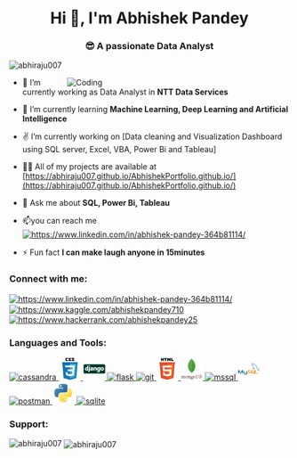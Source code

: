 <h1 align="center">Hi 👋, I'm Abhishek Pandey</h1>
<h3 align="center">😎 A passionate Data Analyst</h3>

<p align="left"> <img src="https://komarev.com/ghpvc/?username=abhiraju007&label=Profile%20views&color=0e75b6&style=flat" alt="abhiraju007" /> </p>


<img align="right" alt="Coding" width="400" src="https://media.giphy.com/media/3o7qE1YN7aBOFPRw8E/giphy.gif">

- 🔭 I’m currently working as Data Analyst in **NTT Data Services**

- 🌱 I’m currently learning **Machine Learning, Deep Learning and Artificial Intelligence**

-  ✌ I’m currently working on [Data cleaning and Visualization Dashboard using SQL server, Excel, VBA, Power Bi and Tableau]

- 👨‍💻 All of my projects are available at [https://abhiraju007.github.io/AbhishekPortfolio.github.io/](https://abhiraju007.github.io/AbhishekPortfolio.github.io/)

- 💬 Ask me about **SQL, Power Bi, Tableau**

- 📫you can reach me   <a href="https://linkedin.com/in/https://www.linkedin.com/in/abhishek-pandey-364b81114/" target="blank"><img align="center" src="https://raw.githubusercontent.com/rahuldkjain/github-profile-readme-generator/master/src/images/icons/Social/linked-in-alt.svg" alt="https://www.linkedin.com/in/abhishek-pandey-364b81114/" height="30" width="40" /></a>

- ⚡ Fun fact **I can make laugh anyone in 15minutes**

<h3 align="left">Connect with me:</h3>
<p align="left">
<a href="https://linkedin.com/in/https://www.linkedin.com/in/abhishek-pandey-364b81114/" target="blank"><img align="center" src="https://raw.githubusercontent.com/rahuldkjain/github-profile-readme-generator/master/src/images/icons/Social/linked-in-alt.svg" alt="https://www.linkedin.com/in/abhishek-pandey-364b81114/" height="30" width="40" /></a>
<a href="https://kaggle.com/https://www.kaggle.com/abhishekpandey710" target="blank"><img align="center" src="https://raw.githubusercontent.com/rahuldkjain/github-profile-readme-generator/master/src/images/icons/Social/kaggle.svg" alt="https://www.kaggle.com/abhishekpandey710" height="30" width="40" /></a>
<a href="https://www.hackerrank.com/https://www.hackerrank.com/abhishekpandey25" target="blank"><img align="center" src="https://raw.githubusercontent.com/rahuldkjain/github-profile-readme-generator/master/src/images/icons/Social/hackerrank.svg" alt="https://www.hackerrank.com/abhishekpandey25" height="30" width="40" /></a>
</p>

<h3 align="left">Languages and Tools:</h3>
<p align="left"> <a href="https://cassandra.apache.org/" target="_blank"> <img src="https://www.vectorlogo.zone/logos/apache_cassandra/apache_cassandra-icon.svg" alt="cassandra" width="40" height="40"/> </a> <a href="https://www.w3schools.com/css/" target="_blank"> <img src="https://raw.githubusercontent.com/devicons/devicon/master/icons/css3/css3-original-wordmark.svg" alt="css3" width="40" height="40"/> </a> <a href="https://www.djangoproject.com/" target="_blank"> <img src="https://raw.githubusercontent.com/devicons/devicon/master/icons/django/django-original.svg" alt="django" width="40" height="40"/> </a> <a href="https://flask.palletsprojects.com/" target="_blank"> <img src="https://www.vectorlogo.zone/logos/pocoo_flask/pocoo_flask-icon.svg" alt="flask" width="40" height="40"/> </a> <a href="https://git-scm.com/" target="_blank"> <img src="https://www.vectorlogo.zone/logos/git-scm/git-scm-icon.svg" alt="git" width="40" height="40"/> </a> <a href="https://www.w3.org/html/" target="_blank"> <img src="https://raw.githubusercontent.com/devicons/devicon/master/icons/html5/html5-original-wordmark.svg" alt="html5" width="40" height="40"/> </a> <a href="https://www.mongodb.com/" target="_blank"> <img src="https://raw.githubusercontent.com/devicons/devicon/master/icons/mongodb/mongodb-original-wordmark.svg" alt="mongodb" width="40" height="40"/> </a> <a href="https://www.microsoft.com/en-us/sql-server" target="_blank"> <img src="https://www.svgrepo.com/show/303229/microsoft-sql-server-logo.svg" alt="mssql" width="40" height="40"/> </a> <a href="https://www.mysql.com/" target="_blank"> <img src="https://raw.githubusercontent.com/devicons/devicon/master/icons/mysql/mysql-original-wordmark.svg" alt="mysql" width="40" height="40"/> </a> <a href="https://postman.com" target="_blank"> <img src="https://www.vectorlogo.zone/logos/getpostman/getpostman-icon.svg" alt="postman" width="40" height="40"/> </a> <a href="https://www.python.org" target="_blank"> <img src="https://raw.githubusercontent.com/devicons/devicon/master/icons/python/python-original.svg" alt="python" width="40" height="40"/> </a> <a href="https://www.sqlite.org/" target="_blank"> <img src="https://www.vectorlogo.zone/logos/sqlite/sqlite-icon.svg" alt="sqlite" width="40" height="40"/> </a> </p>

<h3 align="left">Support:</h3>


<p><img align="left" src="https://github-readme-stats.vercel.app/api/top-langs?username=abhiraju007&show_icons=true&locale=en&layout=compact" alt="abhiraju007" /></p>

<p>&nbsp;<img align="center" src="https://github-readme-stats.vercel.app/api?username=abhiraju007&show_icons=true&locale=en" alt="abhiraju007" /></p>



